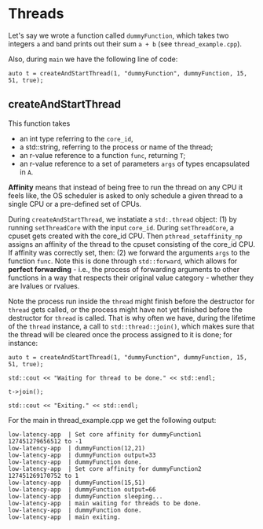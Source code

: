 # Threads
Let's say we wrote a function called `dummyFunction`, which takes two integers `a` and `b`and prints out their sum `a + b` (see `thread_example.cpp`).

Also, during `main` we have the following line of code:

```
auto t = createAndStartThread(1, "dummyFunction", dummyFunction, 15, 51, true);
```
## createAndStartThread
This function takes 
- an int type referring to the `core_id`, 
- a std::string, referring to the process or name of the thread;
- an r-value reference to a function `func`, returning `T`;
- an r-value reference to a set of parameters `args` of types encapsulated in `A`.

**Affinity** means that instead of being free to run the thread on any CPU it feels like, the OS scheduler is asked to only schedule a given thread to a single CPU or a pre-defined set of CPUs. 

During `createAndStartThread`, we instatiate a `std:.thread` object:
(1) by running `setThreadCore` with the input `core_id`. During `setThreadCore`, a cpuset gets created with the core_id CPU. Then `pthread_setaffinity_np` assigns an affinity of the thread to the cpuset consisting of the core_id CPU. If affinity was correctly set, then:
(2) we forward the arguments `args` to the function `func`. Note this is done through `std::forward`, which allows for **perfect forwarding** - i.e., the process of forwarding arguments to other functions in a way that respects their original value category - whether they are lvalues or rvalues. 

Note the process run inside the `thread` might finish before the destructor for `thread` gets called, or the process might have not yet finished before the destructor for `thread` is called. That is why often we have, during the lifetime of the `thread` instance, a call to `std::thread::join()`, which makes sure that the thread will be cleared once the process assigned to it is done; for instance:

```
auto t = createAndStartThread(1, "dummyFunction", dummyFunction, 15, 51, true);

std::cout << "Waiting for thread to be done." << std::endl;
  
t->join();

std::cout << "Exiting." << std::endl;
```

For the main in thread_example.cpp we get the following output:

```
low-latency-app  | Set core affinity for dummyFunction1 127451279656512 to -1
low-latency-app  | dummyFunction(12,21)
low-latency-app  | dummyFunction output=33
low-latency-app  | dummyFunction done.
low-latency-app  | Set core affinity for dummyFunction2 127451269170752 to 1
low-latency-app  | dummyFunction(15,51)
low-latency-app  | dummyFunction output=66
low-latency-app  | dummyFunction sleeping...
low-latency-app  | main waiting for threads to be done.
low-latency-app  | dummyFunction done.
low-latency-app  | main exiting.
```

